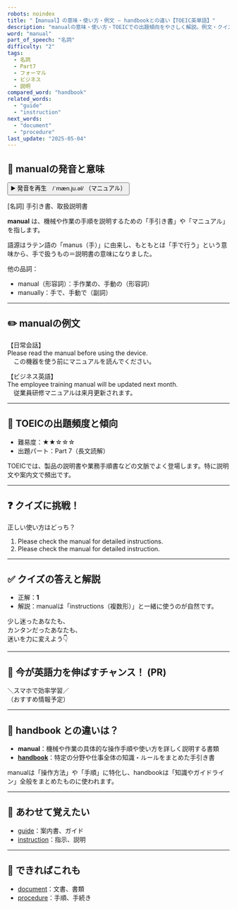 ```yaml
---
robots: noindex
title: "【manual】の意味・使い方・例文 ― handbookとの違い【TOEIC英単語】"
description: "manualの意味・使い方・TOEICでの出題傾向をやさしく解説。例文・クイズ付きでhandbookとの違いもわかりやすく学べます。"
word: "manual"
part_of_speech: "名詞"
difficulty: "2"
tags:
  - 名詞
  - Part7
  - フォーマル
  - ビジネス
  - 説明
compared_word: "handbook"
related_words:
  - "guide"
  - "instruction"
next_words:
  - "document"
  - "procedure"
last_update: "2025-05-04"
---
```


## 🔰 manualの発音と意味

<button class="play-audio" onclick="playTTS('manual')">
  <span class="play-audio-main">
    ▶️ 発音を再生　/ˈmæn.ju.əl/
  </span>
  <span class="play-audio-sub">
    （マニュアル）
  </span>
</button>

[名詞] 手引き書、取扱説明書

**manual** は、機械や作業の手順を説明するための「手引き書」や「マニュアル」を指します。

語源はラテン語の「manus（手）」に由来し、もともとは「手で行う」という意味から、手で扱うもの＝説明書の意味になりました。

他の品詞：  
- manual（形容詞）：手作業の、手動の（形容詞）
- manually：手で、手動で（副詞）

---

## ✏️ manualの例文

【日常会話】  
Please read the manual before using the device.  
　この機器を使う前にマニュアルを読んでください。

【ビジネス英語】  
The employee training manual will be updated next month.  
　従業員研修マニュアルは来月更新されます。

---

## 🎯 TOEICの出題頻度と傾向

- 難易度：★★☆☆☆
- 出題パート：Part 7（長文読解）

TOEICでは、製品の説明書や業務手順書などの文脈でよく登場します。特に説明文や案内文で頻出です。

---

## ❓ クイズに挑戦！

正しい使い方はどっち？

1. Please check the manual for detailed instructions.  
2. Please check the manual for detailed instruction.

---

## ✅ クイズの答えと解説

- 正解：**1**
- 解説：manualは「instructions（複数形）」と一緒に使うのが自然です。

少し迷ったあなたも、  
カンタンだったあなたも、  
迷いを力に変えよう👇️

---

## 🚀 今が英語力を伸ばすチャンス！ (PR)

<div class="info-center">
＼スマホで効率学習／<br>  
（おすすめ情報予定）
</div>

---

## 🤔  handbook との違いは？

- **manual**：機械や作業の具体的な操作手順や使い方を詳しく説明する書類
- **[handbook](/word/handbook/)**：特定の分野や仕事全体の知識・ルールをまとめた手引き書

manualは「操作方法」や「手順」に特化し、handbookは「知識やガイドライン」全般をまとめたものに使われます。

---

## 🧩 あわせて覚えたい

- [guide](/word/guide/)：案内書、ガイド
- [instruction](/word/instruction/)：指示、説明

---

## 📖 できればこれも

- [document](/word/document/)：文書、書類
- [procedure](/word/procedure/)：手順、手続き

<!-- cvid: aid03_bid05 -->
